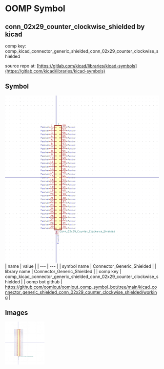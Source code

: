 # OOMP Symbol  
## conn_02x29_counter_clockwise_shielded  by kicad  
  
oomp key: oomp_kicad_connector_generic_shielded_conn_02x29_counter_clockwise_shielded  
  
source repo at: [https://gitlab.com/kicad/libraries/kicad-symbols](https://gitlab.com/kicad/libraries/kicad-symbols)  
## Symbol  
  
[![working.png](working_600.png)](working.png)  
| name | value | 
| --- | --- | 
| symbol name | Connector_Generic_Shielded | 
| library name | Connector_Generic_Shielded | 
| oomp key | oomp_kicad_connector_generic_shielded_conn_02x29_counter_clockwise_shielded | 
| oomp bot github | https://github.com/oomlout/oomlout_oomp_symbol_bot/tree/main/kicad_connector_generic_shielded_conn_02x29_counter_clockwise_shielded/working | 
## Images  
  
[![working.png](working_140.png)](working.png)  
